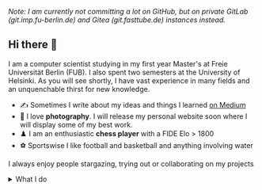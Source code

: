 *Note: I am currently not committing a lot on GitHub, but on private GitLab (git.imp.fu-berlin.de) and Gitea (git.fasttube.de) instances instead.*

## Hi there 👋

I am a computer scientist studying in my first year Master's at Freie Universität Berlin (FUB). I also spent two semesters at the University of Helsinki. 
As you will see shortly, I have vast experience in many fields and an unquenchable thirst for new knowledge.

- ✍️ Sometimes I write about my ideas and things I learned [on Medium](https://medium.com/@r.harvey)
- 📸 I love **photography**. I will release my personal website soon where I will display some of my best work.
- ♟️ I am an enthusiastic **chess player** with a FIDE Elo > 1800
- ⚽ Sportswise I like football and basketball and anything involving water

I always enjoy people stargazing, trying out or collaborating on my projects

<details>

<summary>What I do</summary>

### NLP

- My **bachelor thesis aims** to be a contribution to automated transliteration from Arabic to German (aka romanization, conversion, transcription).
  Check out [the result](https://transliteration.eu.pythonanywhere.com/). It's also [open source](https://github.com/theRealProHacker/dmg)
- Privately, I am working on a **German parser** (I know it's ambitious) and on a **detector for stylistic devices**.
- I am looking forward to further advances of LLMs and the possibilities that await us.

### AI in general

I am mostly interested in following aspects of AI

- Anything natural language related
- Dynamic, structural and discrete machine learning systems
- Reinforcement learning, GOAP and other strategic decision making algorithms like chess engines or self-driving cars
- GenAI, especially in the context of **Cooperative GenAI for Music** which I deeply researched during a seminar on computational musicology at the **University of Helsinki** supervised by **Kjell Lemström**

I am currently working on a novel approach to **OCR** to make it more robust to linear transformations like translation, skews and rotation.

### Robotics, IoT and Systems Programming

Robotics is actually how I first started "coding" at the age of nine. At that time, the tasks were simple: avoiding obstacles, following a line or navigating a maze. Nowadays, I am interested in working on **the real stuff**. 

- At [FaSTTUBe](https://fasttube.de/) at TU Berlin I am working on building autonomous racing cars. I am mostly interested in the observation and merging of past and present data from various sources into a single, constantly updating but still stable, model of the surrounding world, the high-level long-term decision-making using this world model, and how to actuate these strategic plans in short-term actions. 
- As an intern at [Dronesperhour](https://dronesperhour.com/), I had the opportunity to develop new drones. There, I extensively programmed on a **Raspberry Pi**.
- I took "Introduction to IoT" at the University of Helsinki where I learned the most important concepts of the Internet of Things
- In the course "Operating Systems" I went through the painful joy of building [my own operating system in Rust](https://github.com/theRealProHacker/rust-os).

### Parsers

- Built a [lambda expression parser and evaluator in Python and Haskell](https://github.com/theRealProHacker/lambda) (try it [here](https://therealprohacker.github.io/lambda/))
- Built a [simple math evaluator in Python](https://github.com/theRealProHacker/MathEvaluator) as well, wrote about it [on Medium](https://medium.com/@r.harvey/how-i-made-a-math-evaluator-on-24-lines-65afe8e560fd) and published it [on PyPi](https://pypi.org/project/math-evaluator/) ![PyPI - Downloads](https://img.shields.io/pypi/dm/math-evaluator)
- Built a **CSS parser** on top of [cssutils](https://pypi.org/project/cssutils/) for [Positron](https://github.com/theRealProHacker/Positron)
- Many other DSLs

### Games

I started learning game programming with the **CS50 game development course on edx using Lua**. 
Then, I quickly made my first own games with **Löve2D (Lua)** and **pygame (Python)**.
More recently, I have worked with engines like **Unity, Unreal Engine and Godot**.

#### My games
- [Mastermind](https://github.com/theRealProHacker/MasterMind)
- [Sudoku](https://github.com/theRealProHacker/Sudoku)
- [2048](https://gist.github.com/theRealProHacker/e29bf24a0c883f6afb4cfc2726c7ad14)
- ... more in the making (I enjoy **strategy, card and tower defense games** as well as **platformers**)

#### Libraries/Open Source Contributions
- pygame
  
  ![image](https://github.com/user-attachments/assets/ea03dec5-97eb-4b8b-82bf-ea3943341519)
- [PyGameRecorder](https://github.com/theRealProHacker/PyGameRecorder) published on [PyPi](https://pypi.org/project/pygame-screen-record/) ![PyPI - Downloads](https://img.shields.io/pypi/dm/pygame-screen-record)
- [StateManager](https://github.com/theRealProHacker/StateManager) also published on [PyPi](https://pypi.org/project/pgsm/) ![PyPI - Downloads](https://img.shields.io/pypi/dm/pgsm)
- [LevelEditor](https://github.com/theRealProHacker/LevelEditor)

### Web, UI/UX, Data Viz

- I am very comfortable with **Bootstrap + JS**, which works well for relatively simply UIs.  
  However, one needs to be prepared to change the default styles, else the page will have this very recognizable, almost boring, Bootstrap look
- I want to try out HTMX soon
- I have also developed using **React, three.js/r3f/drei, Next.js, Astro and PHP/Wordpress**
- Now however, I mostly use SvelteKit with Supabase, tailwind, shadcn and lucide-icons 
- I took an amazing class on **data visualization** by [Professor Claudia Müller-Birn](https://github.com/clmb)

  ![image](https://github.com/user-attachments/assets/8f3d157e-f75c-43bd-838c-1f4b69c21660)
- I developed a **3D React app to preview drone missions** at [Dronesperhour](https://github.com/Dronesperhour)
- Built a [Sierpiński triangle animation](https://sierpinski.glitch.me/)
- Built [a beautiful front-end](https://transliteration.eu.pythonanywhere.com/) for my **bachelor thesis**

I have built many other UIs with **Electron, Tauri and Flutter**. Some of them
- [Tut tool](https://github.com/theRealProHacker/tut-tool), a tool for science TAs at FU Berlin
- [Arabic converter](https://github.com/theRealProHacker/arabic_converter) an app for simple arabic text input with diacritics using a "Latin" keyboard
- Jarvis, a desktop AI assistant
- Podcast, an app to automatically generate a YouTube video from a podcast audio track, a background image and a title

- My most ambitious and also one of my favourite projects is [Positron](https://github.com/theRealProHacker/Positron), an alternative to Electron. It replaces all JS with Python and is therefore equivalent to a browser in a trusted environment which should make a lot of things much easier. Also, Python is just much nicer than JS, as everyone knows. 

### Quantum Computing

- I completed "Quantum Mechanics Ia/b" @ Helsinki, "Advanced Quantum Mechanics" @ FUB, "Quantum Computing" @ Helsinki and "Quantum Crypto Analysis" @ FUB. The final highlight was **running my own quantum algorithm live on IBM quantum computers**.
- See me soon at [Leap in Berlin](https://leap.berlin/en)

In the future, I would like to see quantum computing becoming a real alternative to traditional digital computing in certain fields like hyperrealistic simulations and cryptography, similar to the advent of the GPU. (I am also interested in the rediscovery of analog computing for AI)

### Programming Languages
- Python (my [absolute favourite language](https://medium.com/@r.harvey/why-python-is-the-best-programming-language-so-far-5e481804159b))
- Web (JS/CSS/HTML)
- Rust (my favourite when performance matters)
- Dart & Flutter
- Haskell
- Lua
- C
- Java
- PHP

Excited for Go, Swift, Kotlin and Scala 3
</details>
